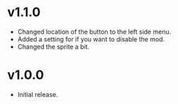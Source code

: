 # v1.1.0

* Changed location of the button to the left side menu.
* Added a setting for if you want to disable the mod.
* Changed the sprite a bit.

# v1.0.0

 * Initial release.